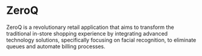 # ZeroQ
ZeroQ is a revolutionary retail application that aims to transform the traditional in-store shopping experience by integrating advanced technology solutions, specifically focusing on facial recognition, to eliminate queues and automate billing processes.
